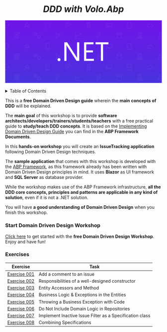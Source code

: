 <h1 align = "center">
<b><i>DDD with Volo.Abp</i></b>
</h1>

![.NET](./assets/dotnet.png)

<details>
  <summary>Table of Contents</summary>
  <ul>
    <li><a href="docs/get-started/get-started.md">Get Started</a></li>
    <li><a href="docs/part1/part1-What-Is-Domain-Driven-Design.md">Part 1: What Is Domain Driven Design</a></li>
    <li><a href="docs/part2/part2-Implementation-The-Big-Picture.md">Part 2: Implementation - The Big Picture</a></li>
    <li><a href="docs/part3/part3-Implementation-The-Building-Blocks.md">Part 3: Implementation - The Building Blocks</a></li>
  </ul>
</details>

This is a **free Domain Driven Design guide** wherein the **main concepts of DDD** will be explained.

The **main goal** of this workshop is to provide **software architects/developers/trainers/students/teachers** with a free practical guide to **study/teach DDD concepts**. It is based on the [Implementing Domain Driven Design Guide](https://docs.abp.io/en/abp/latest/Domain-Driven-Design-Implementation-Guide) you can find in the **ABP Framework Documents**.

In this **hands-on workshop** you will create an **IssueTracking application** following Domain Driven Design techniques.

The **sample application** that comes with this workshop is developed with the [ABP Framework](https://abp.io/), as this framework already has been written with Domain Driven Design principles in mind. It uses **Blazor** as UI framework and **SQL Server** as database provider.

While the workshop makes use of the ABP Framework infrastructure, **all the DDD core concepts, principles and patterns are applicable in any kind of solution**, even if it is not a .NET solution.

You will have **a good understanding of Domain Driven Design** when you finish this workshop.

### Start Domain Driven Design Workshop

[Click here](docs/get-started/get-started.md) to get started with the **free Domain Driven Design Workshop**. Enjoy and have fun!


### Exercises

| Exercise                                                | Task                                                        |
| ------------------------------------------------------- | ------------------------------------------------------------------ |
| [Exercise 001](exercises/exercise-001-add-a-comment-to-an-issue.md)                 | Add a comment to an issue                                           |
| [Exercise 002](exercises/exercise-002-responsibilities-of-a-well-designed-constructor.md)   | Responsibilities of a well-designed constructor                   |
| [Exercise 003](exercises/exercise-003-entity-accessors-and-methods.md)              | Entity Accessors and Method                                        |
| [Exercise 004](exercises/exercise-004-business-logic-and-exceptions-in-the-entities.md)  | Business Logic & Exceptions in the Entities                        |
| [Exercise 005](exercises/exercise-005-throwing-business-exception-with-code.md)    | Throwing a Business Exception with Code                            |
| [Exercise 006](exercises/exercise-006-do-not-include-domain-logic-in-repositories.md)    | Do Not Include Domain Logic in Repositories                        |
| [Exercise 007](exercises/exercise-007-implement-inactive-issue-filter-as-specification-class.md) | Implement Inactive Issue Filter as a Specification class          |
| [Exercise 008](exercises/exercise-008-combining-specifications.md)                 | Combining Specifications                                            |

